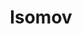 ---
layout: media
title: "Isomov"
categories: aural
blurb: "Isomov"
sound:
  type: playlists
  id: 332650806
  show_plays: false
---